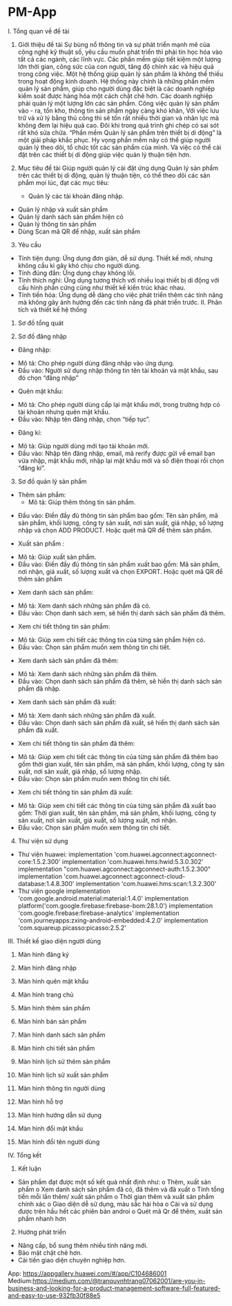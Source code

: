 # PM-App
I. 	 Tổng quan về đề tài
1.	Giới thiệu đề tài
Sự bùng nổ thông tin và sự phát triển mạnh mẽ của công nghệ kỹ thuật số, yêu cầu muốn phát triển thì phải tin học hóa vào tất cả các ngành, các lĩnh vực. Các phần mềm giúp tiết kiệm một lượng lớn thời gian, công sức của con người, tăng độ chính xác và hiệu quả trong công việc. Một hệ thống giúp quản lý sản phẩm là không thể thiếu trong hoạt động kinh doanh. Hệ thống này chính là những phần mềm quản lý sản phẩm, giúp cho người dùng đặc biệt là các doanh nghiệp kiểm soát được hàng hóa một cách chặt chẽ hơn. 
Các doanh nghiệp phải quản lý một lượng lớn các sản phẩm. Công việc quản lý sản phẩm vào - ra, tồn kho, thông tin sản phẩm ngày càng khó khăn, Với việc lưu trữ và xử lý bằng thủ công thì sẽ tốn rất nhiều thời gian và nhân lực mà không đem lại hiệu quả cao. Đôi khi trong quá trình ghi chép có sai sót rất khó sửa chữa.
 “Phần mềm Quản lý sản phẩm trên thiết bị di động” là một giải pháp khắc phục. Hy vọng phần mềm này có thể giúp người quản lý theo dõi, tổ chức tốt các sản phẩm của mình. Và việc có thể cài đặt trên các thiết bị di động giúp việc quản lý thuận tiện hơn.

2.	Mục tiêu đề tài
Giúp người quản lý cài đặt ứng dụng Quản lý sản phẩm trên các thiết bị di động, quản lý thuận tiện, có thể theo dõi các sản phẩm mọi lúc, đạt các mục tiêu:
	- Quản lý các tài khoản đăng nhập.
- Quản lý nhập và xuất sản phẩm 
- Quản lý danh sách sản phẩm hiện có
- Quản lý thông tin sản phẩm
- Dùng Scan mã QR để nhập, xuất sản phẩm
3.	Yêu cầu
- Tính tiện dụng: Ứng dụng đơn giản, dễ sử dụng. Thiết kế mới, nhưng không cầu kì gây khó chịu cho người dùng.
- Tính đúng đắn: Ứng dụng chạy không lỗi.
- Tính thích nghi: Ứng dụng tương thích với nhiều loại thiết bị di động với cấu hình phần cứng cũng như thiết kế kiến trúc khác nhau.
- Tính tiến hóa: Ứng dụng dễ dàng cho việc phát triển thêm các tính năng mà không gây ảnh hưởng đến các tính năng đã phát triển trước.
II.	Phân tích và thiết kế hệ thống
1.	Sơ đồ tổng quát






















2.	Sơ đồ đăng nhập











-	Đăng nhập:
+ Mô tả: Cho phép người dùng đăng nhập vào ứng dụng.
+ Đầu vào: Người sử dụng nhập thông tin tên tài khoản và mật khẩu, sau đó chọn “đăng nhập”

-	Quên mật khẩu:
+ Mô tả: Cho phép người dùng cấp lại mật khẩu mới, trong trường hợp có tài khoản nhưng quên mật khẩu.
+ Đầu vào: Nhập tên đăng nhập, chọn “tiếp tục”.

-	Đăng kí:
+ Mô tả: Giúp người dùng mới tạo tài khoản mới.
+ Đầu vào: Nhập tên đăng nhập, email, mã rerify được gửi về email bạn vừa nhập, mật khẩu mới, nhập lại mật khẩu mới và số điện thoại rồi chọn “đăng kí”.

 
3.	Sơ đồ quản lý sản phẩm


 


-	 Thêm sản phẩm:
     + Mô tả: Giúp thêm thông tin sản phẩm.
+ Đầu vào: Điền đầy đủ thông tin sản phẩm bao gồm: Tên sản phẩm, mã sản phẩm, khối lượng, công ty sản xuất, nơi sản xuất, giá nhập, số lượng nhập và chọn ADD PRODUCT. Hoặc quét mã QR để thêm sản phẩm.

-	Xuất sản phẩm :
+ Mô tả: Giúp xuất sản phẩm.
+ Đầu vào: Điền đầy đủ thông tin sản phẩm xuất bao gồm: Mã sản phẩm, nơi nhận, giá xuất, số lượng xuất và chọn EXPORT. Hoặc quét mã QR để thêm sản phẩm

-	Xem danh sách sản phẩm:
+ Mô tả: Xem danh sách những sản phẩm đã có.
+ Đầu vào: Chọn danh sách xem, sẽ hiển thị danh sách sản phẩm đã thêm.

-	Xem chi tiết thông tin sản phẩm:
+ Mô tả: Giúp xem chi tiết các thông tin của từng sản phẩm hiện có.
+ Đầu vào: Chọn sản phẩm muốn xem thông tin chi tiết.

-	Xem danh sách sản phẩm đã thêm:
+ Mô tả: Xem danh sách những sản phẩm đã thêm.
+ Đầu vào: Chọn danh sách sản phẩm đã thêm, sẽ hiển thị danh sách sản phẩm đã nhập.

-	Xem danh sách sản phẩm đã xuất:
+ Mô tả: Xem danh sách những sản phẩm đã xuất.
+ Đầu vào: Chọn danh sách sản phẩm đã xuất, sẽ hiển thị danh sách sản phẩm đã xuất. 

-	Xem chi tiết thông tin sản phẩm đã thêm:
+ Mô tả: Giúp xem chi tiết các thông tin của từng sản phẩm đã thêm bao gồm thời gian xuất, tên sản phẩm, mã sản phẩm, khối lượng, công ty sản xuất, nơi sản xuất, giá nhập, số lượng nhập.
+ Đầu vào: Chọn sản phẩm muốn xem thông tin chi tiết.

-	Xem chi tiết thông tin sản phẩm đã xuất:
+ Mô tả: Giúp xem chi tiết các thông tin của từng sản phẩm đã xuất bao gồm: Thời gian xuất, tên sản phẩm, mã sản phẩm, khối lượng, công ty sản xuất, nơi sản xuất, giá xuất, số lượng xuất, nơi nhận.
+ Đầu vào: Chọn sản phẩm muốn xem thông tin chi tiết.

4.	Thư viện sử dụng

-	Thư viện huawei:
implementation 'com.huawei.agconnect:agconnect-core:1.5.2.300' implementation 'com.huawei.hms:hwid:5.3.0.302' 
implementation "com.huawei.agconnect:agconnect-auth:1.5.2.300" implementation 'com.huawei.agconnect:agconnect-cloud-database:1.4.8.300' 
implementation 'com.huawei.hms:scan:1.3.2.300'
-	Thư viện google
implementation 'com.google.android.material:material:1.4.0'
implementation platform('com.google.firebase:firebase-bom:28.1.0')
implementation 'com.google.firebase:firebase-analytics'
implementation 'com.journeyapps:zxing-android-embedded:4.2.0'
implementation 'com.squareup.picasso:picasso:2.5.2'

 
III.	 Thiết kế giao diện người dùng
1.	Màn hình đăng ký

2.	Màn hình đăng nhập

3.	Màn hình quên mật khẩu

4.	Màn hình trang chủ
 
5.	Màn hình thêm sản phẩm

6.	Màn hình bán sản phẩm

7.	Màn hình danh sách sản phẩm

8.	Màn hình chi tiết sản phẩm

9.	Màn hình lịch sử thêm sản phẩm

10.	Màn hình lịch sử xuất sản phẩm

11.	Màn hình thông tin người dùng

12.	Màn hình hỗ trợ

13.	Màn hình hướng dẫn sử dụng

14.	Màn hình đổi mật khẩu

15.	Màn hình đổi tên người dùng

IV.	Tổng kết
1.	Kết luận
-	Sản phẩm đạt được một số kết quả nhất định như:
o	Thêm, xuất sản phẩm
o	Xem danh sách sản phẩm đã có, đã thêm và đã xuất
o	Tính tổng tiền mỗi lần thêm/ xuất sản phẩm
o	Thời gian thêm và xuất sản phẩm chính xác
o	Giao diện dễ sử dụng, màu sắc hài hòa
o	Cài và sử dụng được trên hầu hết các phiên bản androi
o	Quét mã Qr để thêm, xuất sản phẩm nhanh hơn
2.	Hướng phát triển
- Nâng cấp, bổ sung thêm nhiều tính năng mới.
- Bảo mật chặt chẽ hơn.
- Cải tiến giao diện chuyên nghiệp hơn.

App: https://appgallery.huawei.com/#/app/C104686001
Medium:https://medium.com/@tranquynhtrang07062001/are-you-in-business-and-looking-for-a-product-management-software-full-featured-and-easy-to-use-932fb30f88e5
